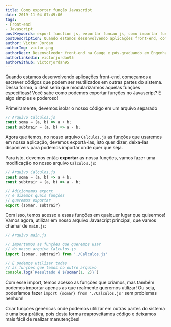 ```yaml
---
title: Como exportar função Javascript
date: 2019-11-04 07:49:06
tags:
- Front-end
- Javascript
postKeywords: export function js, exportar funcao js, como importar funcao, import, export, js, javascript, funcao exportar javascript, como exporar arquivo javascript, front-end, dicas javascript
postDescription: Quando estamos desenvolvendo aplicações front-end, começamos a escrever códigos que podem ser reutilizados em outras partes do sistema. Dessa forma, o ideal seria que modularizarmos aquelas funções específicas! Você sabe como podemos exportar funções no Javascript? É algo simples e poderoso!
author: Victor Jordan
authorImg: victor.png
authorDesc: Desenvolvedor front-end na Gauge e pós-graduando em Engenharia de Software pela PUC-MG e formado em Banco de Dados pela Fatec, apaixonado por usabilidade, performance e UX!
authorLinkedin: victorjordan95
authorGithub: victorjordan95
---
```


Quando estamos desenvolvendo aplicações front-end, começamos a escrever códigos que podem ser reutilizados em outras partes do sistema.
Dessa forma, o ideal seria que modularizarmos aquelas funções específicas!
Você sabe como podemos exportar funções no Javascript? É algo simples e poderoso!

<!-- more -->

Primeiramente, devemos isolar o nosso código em um arquivo separado

```javascript
// Arquivo Calculos.js
const soma = (a, b) => a + b;
const subtrair = (a, b) => a - b;
```

Agora que temos, no nosso arquivo `Calculos.js` as funções que usaremos em nossa aplicação, devemos exportá-las, isto quer dizer, deixa-las disponíveis para podemos importar onde quer que seja.

Para isto, devemos então **exportar** as nossa funções, vamos fazer uma modificação no nosso arquivo `Calculos.js`:

```javascript
// Arquivo Calculos.js
const soma = (a, b) => a + b;
const subtrair = (a, b) => a - b;

// Adicionamos export
// e dizemos quais funções
// queremos exportar
export {somar, subtrair}
```

Com isso, temos acesso a essas funções em qualquer lugar que quisermos!
Vamos agora, utilizar em nosso arquivo Javascript principal, que vamos chamar de `main.js`:

```javascript 
// Arquivo main.js

// Importamos as funções que queremos usar
// do nosso arquivo Calculos.js
import {somar, subtrair} from './Calculos.js'

// E podemos utilizar todas
// as funções que temos no outro arquivo
console.log(`Resultado é ${somar(1, 2)}`)
```

Com esse import, temos acesso as funções que criamos, mas também podemos importar apenas as que realmente queremos utilizar! Ou seja, poderíamos fazer `import {somar} from './Calculos.js'` sem problemas nenhum!

Criar funções genéricas onde podemos utilizar em outras partes do sistema é uma boa prática, pois desta forma reaproveitamos código e deixamos mais fácil de realizar manutenções!